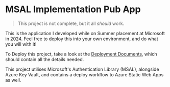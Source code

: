 # MSAL Implementation Pub App
> This project is not complete, but it all *should* work. 

This is the application I developed while on Summer placement at Microsoft in 2024. Feel free to deploy this into your own environment, and do what you will with it! 

To Deploy this project, take a look at the [Deployment Documents](deploy.md), which should contain all the details needed. 

This project utilises Microsoft's Authentication Library (MSAL), alongside Azure Key Vault, and contains a deploy workflow to Azure Static Web Apps as well. 
